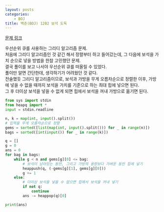 ```yaml
---
layout: posts
categories:
    - BOJ
title: 백준(BOJ) 1202 보석 도둑
---
```


[문제 링크](https://www.acmicpc.net/problem/1202)

우선순위 큐를 사용하는 그리디 알고리즘 문제.  
처음에 그리디 알고리즘인 것 같긴 해서 정렬부터 하고 들어갔는데, 
그 다음에 보석을 가치 순으로 넣을 방법을 한참 고민했던 문제.  
결국 풀이를 보고 나서야 우선순위 큐를 떠올릴 수 있었다.  
풀이만 알면 간단한데, 생각하기가 어려웠던 것 같다.  
전술했듯 그리디 알고리즘이므로, 보석과 가방을 무게 오름차순으로 정렬한 이후, 
가방에 넣을 수 없을 때까지 보석을 가치를 기준으로 하는 최대 힙에 넣으면 된다.  
그 후 더이상 보석을 넣을 수 없게 되면 힙에서 보석을 꺼내 가방으로 옮기면 된다.

```python
from sys import stdin
from heapq import *
input = stdin.readline

n, k = map(int, input().split())
# 입력을 무게 오름차순으로 정렬
gems = sorted([list(map(int, input().split())) for _ in range(n)])
bags = sorted([int(input()) for _ in range(k)])

q = []
g = 0
ans = 0
for bag in bags:
    while g < n and gems[g][0] <= bag:
        # 보석이 남아있는 동안, 그리고 가방의 용량보다 가벼운 동안 힙에 넣기
        heappush(q, (-gems[g][1], gems[g][0]))
        g += 1
    else:
        # 더이상 보석을 넣을 수 없으면 힙에서 보석을 꺼내 넣기
        if not q:
            continue
        ans -= heappop(q)[0]

print(ans)
```
